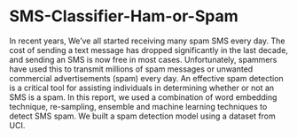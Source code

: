 # SMS-Classifier-Ham-or-Spam

In recent years, We’ve all started receiving many
spam SMS every day. The cost of sending a text message has
dropped significantly in the last decade, and sending an SMS is
now free in most cases. Unfortunately, spammers have used this
to transmit millions of spam messages or unwanted commercial
advertisements (spam) every day. An effective spam detection is
a critical tool for assisting individuals in determining whether or
not an SMS is a spam. In this report, we used a combination of
word embedding technique, re-sampling, ensemble and machine
learning techniques to detect SMS spam. We built a spam
detection model using a dataset from UCI.
